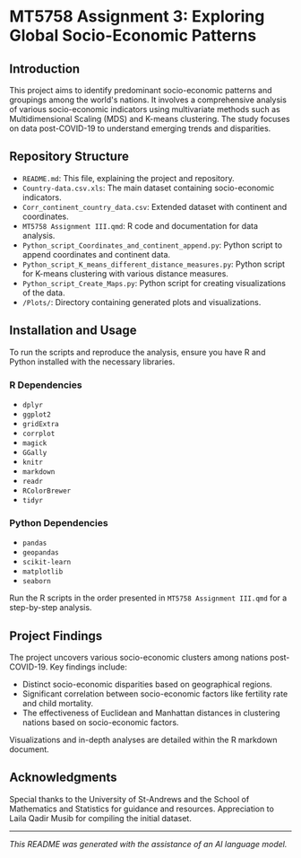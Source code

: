 # MT5758 Assignment 3: Exploring Global Socio-Economic Patterns

## Introduction
This project aims to identify predominant socio-economic patterns and groupings among the world's nations. It involves a comprehensive analysis of various socio-economic indicators using multivariate methods such as Multidimensional Scaling (MDS) and K-means clustering. The study focuses on data post-COVID-19 to understand emerging trends and disparities.

## Repository Structure
- `README.md`: This file, explaining the project and repository.
- `Country-data.csv.xls`: The main dataset containing socio-economic indicators.
- `Corr_continent_country_data.csv`: Extended dataset with continent and coordinates.
- `MT5758 Assignment III.qmd`: R code and documentation for data analysis.
- `Python_script_Coordinates_and_continent_append.py`: Python script to append coordinates and continent data.
- `Python_script_K_means_different_distance_measures.py`: Python script for K-means clustering with various distance measures.
- `Python_script_Create_Maps.py`: Python script for creating visualizations of the data.
- `/Plots/`: Directory containing generated plots and visualizations.

## Installation and Usage
To run the scripts and reproduce the analysis, ensure you have R and Python installed with the necessary libraries.

### R Dependencies
- `dplyr`
- `ggplot2`
- `gridExtra`
- `corrplot`
- `magick`
- `GGally`
- `knitr`
- `markdown`
- `readr`
- `RColorBrewer`
- `tidyr`

### Python Dependencies
- `pandas`
- `geopandas`
- `scikit-learn`
- `matplotlib`
- `seaborn`

Run the R scripts in the order presented in `MT5758 Assignment III.qmd` for a step-by-step analysis.

## Project Findings
The project uncovers various socio-economic clusters among nations post-COVID-19. Key findings include:
- Distinct socio-economic disparities based on geographical regions.
- Significant correlation between socio-economic factors like fertility rate and child mortality.
- The effectiveness of Euclidean and Manhattan distances in clustering nations based on socio-economic factors.

Visualizations and in-depth analyses are detailed within the R markdown document.

## Acknowledgments
Special thanks to the University of St-Andrews and the School of Mathematics and Statistics for guidance and resources. Appreciation to Laila Qadir Musib for compiling the initial dataset.

---

*This README was generated with the assistance of an AI language model.*
